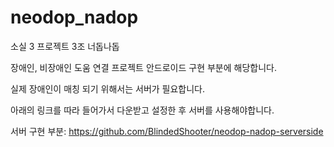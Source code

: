 # neodop_nadop
소실 3 프로젝트 3조 너돕나돕

장애인, 비장애인 도움 연결 프로젝트
안드로이드 구현 부분에 해당합니다.

실제 장애인이 매칭 되기 위해서는 서버가 필요합니다.

아래의 링크를 따라 들어가서 다운받고 설정한 후 서버를 사용해야합니다.

서버 구현 부분:
https://github.com/BlindedShooter/neodop-nadop-serverside
